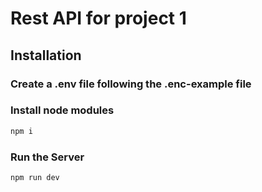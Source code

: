 # Rest API for project 1

## Installation

### Create a .env file following the .enc-example file

### Install node modules

```bash
npm i
```

### Run the Server

```bash
npm run dev
```
